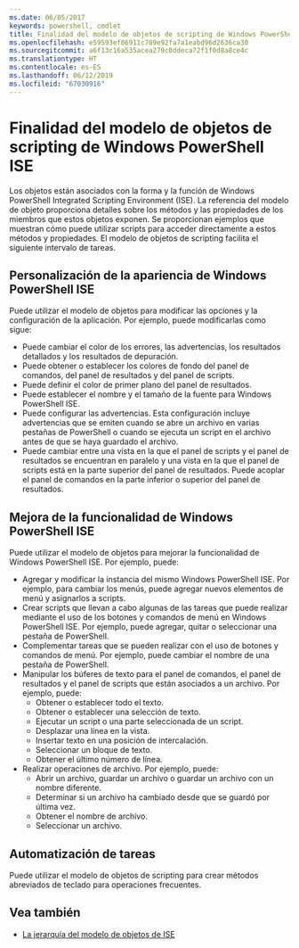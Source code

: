 ```yaml
---
ms.date: 06/05/2017
keywords: powershell, cmdlet
title: Finalidad del modelo de objetos de scripting de Windows PowerShell ISE
ms.openlocfilehash: e59593ef06911c709e92fa7a1eabd96d2636ca30
ms.sourcegitcommit: a6f13c16a535acea279c0ddeca72f1f0d8a8ce4c
ms.translationtype: HT
ms.contentlocale: es-ES
ms.lasthandoff: 06/12/2019
ms.locfileid: "67030916"
---
```

# <a name="purpose-of-the-windows-powershell-ise-scripting-object-model"></a>Finalidad del modelo de objetos de scripting de Windows PowerShell ISE

Los objetos están asociados con la forma y la función de Windows PowerShell Integrated Scripting Environment (ISE). La referencia del modelo de objeto proporciona detalles sobre los métodos y las propiedades de los miembros que estos objetos exponen. Se proporcionan ejemplos que muestran cómo puede utilizar scripts para acceder directamente a estos métodos y propiedades. El modelo de objetos de scripting facilita el siguiente intervalo de tareas.

## <a name="customizing-the-appearance-of-windows-powershell-ise"></a>Personalización de la apariencia de Windows PowerShell ISE

Puede utilizar el modelo de objetos para modificar las opciones y la configuración de la aplicación. Por ejemplo, puede modificarlas como sigue:

- Puede cambiar el color de los errores, las advertencias, los resultados detallados y los resultados de depuración.
- Puede obtener o establecer los colores de fondo del panel de comandos, del panel de resultados y del panel de scripts.
- Puede definir el color de primer plano del panel de resultados.
- Puede establecer el nombre y el tamaño de la fuente para Windows PowerShell ISE.
- Puede configurar las advertencias. Esta configuración incluye advertencias que se emiten cuando se abre un archivo en varias pestañas de PowerShell o cuando se ejecuta un script en el archivo antes de que se haya guardado el archivo.
- Puede cambiar entre una vista en la que el panel de scripts y el panel de resultados se encuentran en paralelo y una vista en la que el panel de scripts está en la parte superior del panel de resultados. Puede acoplar el panel de comandos en la parte inferior o superior del panel de resultados.

## <a name="enhancing-the-functionality-of-windows-powershell-ise"></a>Mejora de la funcionalidad de Windows PowerShell ISE

Puede utilizar el modelo de objetos para mejorar la funcionalidad de Windows PowerShell ISE. Por ejemplo, puede:

- Agregar y modificar la instancia del mismo Windows PowerShell ISE. Por ejemplo, para cambiar los menús, puede agregar nuevos elementos de menú y asignarlos a scripts.
- Crear scripts que llevan a cabo algunas de las tareas que puede realizar mediante el uso de los botones y comandos de menú en Windows PowerShell ISE. Por ejemplo, puede agregar, quitar o seleccionar una pestaña de PowerShell.
- Complementar tareas que se pueden realizar con el uso de botones y comandos de menú. Por ejemplo, puede cambiar el nombre de una pestaña de PowerShell.
- Manipular los búferes de texto para el panel de comandos, el panel de resultados y el panel de scripts que están asociados a un archivo. Por ejemplo, puede:
  - Obtener o establecer todo el texto.
  - Obtener o establecer una selección de texto.
  - Ejecutar un script o una parte seleccionada de un script.
  - Desplazar una línea en la vista.
  - Insertar texto en una posición de intercalación.
  - Seleccionar un bloque de texto.
  - Obtener el último número de línea.
- Realizar operaciones de archivo. Por ejemplo, puede:
  - Abrir un archivo, guardar un archivo o guardar un archivo con un nombre diferente.
  - Determinar si un archivo ha cambiado desde que se guardó por última vez.
  - Obtener el nombre de archivo.
  - Seleccionar un archivo.

## <a name="automating-tasks"></a>Automatización de tareas

Puede utilizar el modelo de objetos de scripting para crear métodos abreviados de teclado para operaciones frecuentes.

## <a name="see-also"></a>Vea también

- [La jerarquía del modelo de objetos de ISE](The-ISE-Object-Model-Hierarchy.md)
